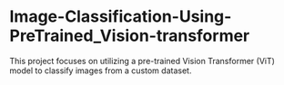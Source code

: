 # Image-Classification-Using-PreTrained_Vision-transformer
This project focuses on utilizing a pre-trained Vision Transformer (ViT) model to classify images from a custom dataset. 
